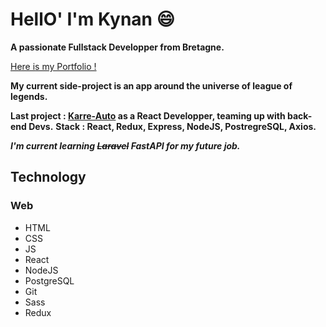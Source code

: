 # HellO' I'm Kynan :smile:

**A passionate Fullstack Developper from Bretagne.**

[Here is my Portfolio !](http://kynan-tanguy.com/)

**My current side-project is an app around the universe of league of legends.**

**Last project : [Karre-Auto](https://karre-auto.surge.sh/) as a React Developper, teaming up with back-end Devs.**
**Stack : React, Redux, Express, NodeJS, PostregreSQL, Axios.**

**_I'm current learning ~~Laravel~~ FastAPI for my future job._**

## Technology

### Web
* HTML
* CSS
* JS
* React
* NodeJS
* PostgreSQL
* Git
* Sass
* Redux



